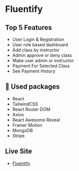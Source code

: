 # Fluentify

## Top 5 Features

- User Login & Registration
- User role based dashboard
- Add class by instructor
- Admin approve or deny class
- Make user admin or instructor
- Payment For Selected Class
- See Payment History

## 🚀 Used packages

- React
- TailwindCSS
- React Router DOM
- Axios
- React Awesome Reveal
- Framer Motion
- MongoDB
- Stripe

## Live Site

- [Fluentify](https://www.github.com/octokatherine)
